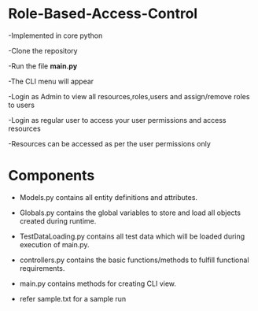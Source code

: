 # Role-Based-Access-Control

-Implemented in core python

-Clone the repository

-Run the file **main.py**

-The CLI menu will appear

-Login as Admin to view all resources,roles,users and assign/remove roles to users

-Login as regular user to access your user permissions and access resources

-Resources can be accessed as per the user permissions only


# Components

- Models.py contains all entity definitions and attributes.

- Globals.py contains the global variables to store and load all objects created during runtime.
 
- TestDataLoading.py contains all test data which will be loaded during execution of main.py.
 
- controllers.py contains the basic functions/methods to fulfill functional requirements.
 
- main.py contains methods for creating CLI view.

- refer sample.txt for a sample run

